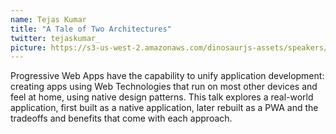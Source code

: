 ```yaml
---
name: Tejas Kumar
title: "A Tale of Two Architectures"
twitter: tejaskumar_
picture: https://s3-us-west-2.amazonaws.com/dinosaurjs-assets/speakers/tejaskumar_.jpg
---
```


Progressive Web Apps have the capability to unify application development: creating apps using Web Technologies that run on most other devices and feel at home, using native design patterns. This talk explores a real-world application, first built as a native application, later rebuilt as a PWA and the tradeoffs and benefits that come with each approach.